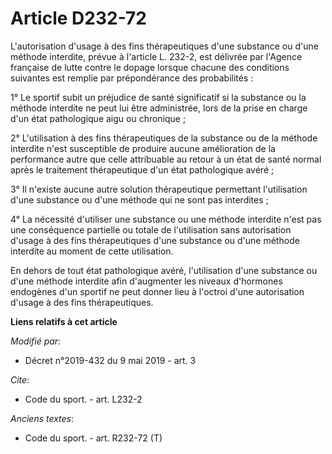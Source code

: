 # Article D232-72

L'autorisation d'usage à des fins thérapeutiques d'une substance ou d'une méthode interdite, prévue à l'article L. 232-2, est
délivrée par l'Agence française de lutte contre le dopage lorsque chacune des conditions suivantes est remplie par
prépondérance des probabilités :

1° Le sportif subit un préjudice de santé significatif si la substance ou la méthode interdite ne peut lui être administrée,
lors de la prise en charge d'un état pathologique aigu ou chronique ;

2° L'utilisation à des fins thérapeutiques de la substance ou de la méthode interdite n'est susceptible de produire aucune
amélioration de la performance autre que celle attribuable au retour à un état de santé normal après le traitement
thérapeutique d'un état pathologique avéré ;

3° Il n'existe aucune autre solution thérapeutique permettant l'utilisation d'une substance ou d'une méthode qui ne sont pas
interdites ;

4° La nécessité d'utiliser une substance ou une méthode interdite n'est pas une conséquence partielle ou totale de
l'utilisation sans autorisation d'usage à des fins thérapeutiques d'une substance ou d'une méthode interdite au moment de
cette utilisation.

En dehors de tout état pathologique avéré, l'utilisation d'une substance ou d'une méthode interdite afin d'augmenter les
niveaux d'hormones endogènes d'un sportif ne peut donner lieu à l'octroi d'une autorisation d'usage à des fins
thérapeutiques.

**Liens relatifs à cet article**

_Modifié par_:

  - Décret n°2019-432 du 9 mai 2019 - art. 3

_Cite_:

  - Code du sport. - art. L232-2

_Anciens textes_:

  - Code du sport. - art. R232-72 (T)
